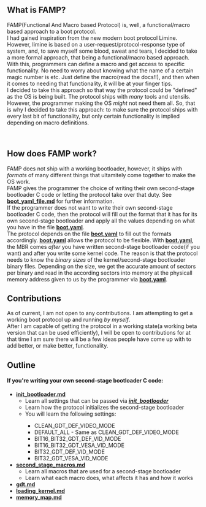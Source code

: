 ## What is FAMP?

<p>FAMP(Functional And Macro based Protocol) is, well, a functional/macro based approach to a boot protocol.</br>I had gained inspiration from the new modern boot protocol Limine. However, limine is based on a user-request/protocol-response type of system, and, to save myself some blood, sweat and tears, I decided to take a more formal approach, that being a functional/macro based approach.</br>With this, programmers can define a macro and get access to specific functionality. No need to worry about knowing what the name of a certain magic number is etc. Just define the macro(read the docs!!), and then when it comes to needing that functionality, it will be at your finger tips.</br>I decided to take this approach so that way the protocol could be "defined" as the OS is being built. The protocol ships with <i>many</i> tools and utensils. However, the programmer making the OS <i>might</i> not need them all. So, that is why I decided to take this approach: to make sure the protocol ships with every last bit of functionality, but only certain functionality is implied depending on macro definitions.</p></br>

## How does FAMP work?
<p>FAMP does not ship with a working bootloader, however, it ships with <i>formats</i> of many different things that ultamitely come together to make the OS work.</br>FAMP gives the programmer the choice of writing their own second-stage bootloader C code or letting the protocol take over that duty. See <b><u><a href="https://github.com/MocaCDev/boot_protocol/blob/main/docs/boot_yaml_file.md">boot_yaml_file.md</a></u></b> for further information.</br>If the programmer does not want to write their own second-stage bootloader C code, then the protocol will fill out the format that it has for its own second-stage bootloader and apply all the values depending on what you have in the file <b><u>boot.yaml</u></b>.</br>The protocol depends on the file <b><u>boot.yaml</u></b> to fill out the formats accordingly. <b><u>boot.yaml</u></b> allows the protocol to be flexible. With <b><u>boot.yaml</u></b>, the MBR comes <i>after</i> you have written second-stage bootloader code(if you want) and after you write some kernel code. The reason is that the protocol needs to know the <i>binary sizes</i> of the kernel/second-stage bootloader binary files. Depending on the size, we get the accurate amount of sectors per binary and read in the according sectors into memory at the physicall memory address given to us by the programmer via <b><u>boot.yaml</u></b>.</br></p>

## Contributions
<p>As of current, I am not open to any contributions. I am attempting to get a working boot protocol up and running <i>by myself</i>.</br>After I am capable of getting the protocol in a working state(a working beta version that can be used efficiently), I will be open to contributions for at that time I am sure there will be a few ideas people have come up with to add better, or make better, functionality.</p>

## Outline
<h4>If you're writing your own second-stage bootloader C code:</h4>
<ul>
<li>
  <b><u><a href="https://github.com/MocaCDev/boot_protocol/blob/main/docs/init_bootloader.md">init_bootloader.md</a></u></b></br>
  <ul>
    <li>Learn all settings that can be passed via <b><i><u>init_bootloader</u></i></b></li>
    <li>Learn how the protocol initializes the second-stage bootloader</li>
    <li>You will learn the following settings:</li>
    <ul>
      <li>CLEAN_GDT_DEF_VIDEO_MODE</li>
      <li>DEFAULT_ALL - Same as CLEAN_GDT_DEF_VIDEO_MODE</li>
      <li>BIT16_BIT32_GDT_DEF_VID_MODE</li>
      <li>BIT16_BIT32_GDT_VESA_VID_MODE</li>
      <li>BIT32_GDT_DEF_VID_MODE</li>
      <li>BIT32_GDT_VESA_VID_MODE</li>
    </ul>
  </ul>
</li>
<li>
  <b><u><a href="https://github.com/MocaCDev/boot_protocol/blob/main/docs/second_stage_macros.md">second_stage_macros.md</a></u></b></br>
  <ul>
    <li>Learn all macros that are used for a second-stage bootloader</li>
    <li>Learn what each macro does, what affects it has and how it works</li>
  </ul>
</li>
<li><b><u><a href="https://github.com/MocaCDev/boot_protocol/blob/main/docs/gdt.md">gdt.md</a></u></b></li>
<li><b><u><a href="https://github.com/MocaCDev/boot_protocol/blob/main/docs/loading_kernel.md">loading_kernel.md</a></u></b></li>
<li><b><u><a href="https://github.com/MocaCDev/boot_protocol/blob/main/docs/memory_map.md">memory_map.md</a></u></b></li>
</ul>
